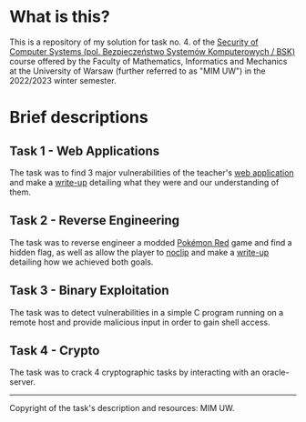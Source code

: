 # What is this?

This is a repository of my solution for task no. 4. of the [Security of Computer Systems (pol. Bezpieczeństwo Systemów Komputerowych / BSK)](https://usosweb.mimuw.edu.pl/kontroler.php?_action=katalog2%2Fprzedmioty%2FpokazPrzedmiot&prz_kod=1000-215bBSK&lang=en) course offered by the Faculty of Mathematics, Informatics and Mechanics at the University of Warsaw (further referred to as "MIM UW") in the 2022/2023 winter semester.

# Brief descriptions

## Task 1 - Web Applications
The task was to find 3 major vulnerabilities of the teacher's [web application](http://web.kazet.cc:31339/) and make a [write-up](https://github.com/kfernandez31/BSK-1-Web-Applications/blob/main/writeup.md) detailing what they were and our understanding of them.
## Task 2 - Reverse Engineering
The task was to reverse engineer a modded [Pokémon Red](https://en.wikipedia.org/wiki/Pok%C3%A9mon_Red_and_Blue) game and find a hidden flag, as well as allow the player to [noclip](https://en.wiktionary.org/wiki/noclip) and make a [write-up](https://github.com/kfernandez31/BSK-2-Reverse-Engineering/blob/main/writeup.md) detailing how we achieved both goals.
## Task 3 - Binary Exploitation
The task was to detect vulnerabilities in a simple C program running on a remote host and provide malicious input in order to gain shell access. 
## Task 4 - Crypto
The task was to crack 4 cryptographic tasks by interacting with an oracle-server.

---
Copyright of the task's description and resources: MIM UW.